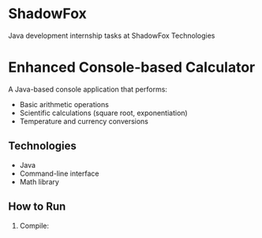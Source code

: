 # ShadowFox
Java development internship tasks at ShadowFox Technologies
# Enhanced Console-based Calculator

A Java-based console application that performs:
- Basic arithmetic operations
- Scientific calculations (square root, exponentiation)
- Temperature and currency conversions

## Technologies
- Java
- Command-line interface
- Math library

## How to Run
1. Compile:
```bash



